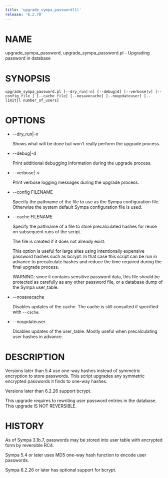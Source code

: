 ```yaml
---
title: 'upgrade_sympa_password(1)'
release: '6.2.70'
---
```


# NAME

upgrade\_sympa\_password, upgrade\_sympa\_password.pl -
Upgrading password in database

# SYNOPSIS

    upgrade_sympa_password.pl [--dry_run|-n] [--debug|d] [--verbose|v] [--config file ] [--cache file] [--nosavecache] [--noupdateuser] [--limit|l number_of_users]

# OPTIONS

- --dry\_run&#124;-n

    Shows what will be done but won't really perform the upgrade process.

- --debug&#124;-d

    Print additional debugging information during the upgrade process.

- --verbose&#124;-v

    Print verbose logging messages during the upgrade process.

- --config FILENAME

    Specify the pathname of the file to use as the Sympa configuration file.
    Otherwise the system default Sympa configuration file is used.

- --cache FILENAME

    Specify the pathname of a file to store precalculated hashes for reuse on
    subsequent runs of the script.

    The file is created if it does not already exist.

    This option is useful for large sites using intentionally expensive
    password hashes such as bcrypt. In that case this script can be run in
    advance to precalculate hashes and reduce the time required during the
    final upgrade process.

    WARNING: since it contains sensitive password data, this file should
    be protected as carefully as any other password file, or a database
    dump of the Sympa user\_table.

- --nosavecache

    Disables updates of the cache. The cache is still consulted if specified with `--cache`.

- --noupdateuser

    Disables updates of the user\_table. Mostly useful when precalculating user
    hashes in advance.

# DESCRIPTION

Versions later than 5.4 use one-way hashes instead of symmetric encryption to
store passwords. This script upgrades any symmetric encrypted passwords it finds to one-way hashes.

Versions later than 6.2.26 support bcrypt.

This upgrade requires to rewriting user password entries in the database.
This upgrade IS NOT REVERSIBLE.

# HISTORY

As of Sympa 3.1b.7, passwords may be stored into user table with encrypted
form by reversible RC4.

Sympa 5.4 or later uses MD5 one-way hash function to encode user passwords.

Sympa 6.2.26 or later has optional support for bcrypt.
